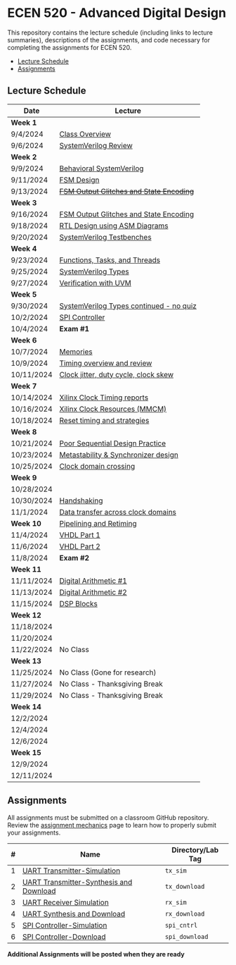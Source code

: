 # ECEN 520 - Advanced Digital Design

This repository contains the lecture schedule (including links to lecture summaries), descriptions of the assignments, and code necessary for completing the assignments for ECEN 520.
* [Lecture Schedule](#lecture-schedule)
* [Assignments](#assignments)

## Lecture Schedule

| Date | Lecture |
| --- | --- |
| **Week 1** | |
| 9/4/2024   | [Class Overview](./lectures/class_overview.md) |
| 9/6/2024   | [SystemVerilog Review](./lectures/system_verilog_overview.md) |
| **Week 2** | |
| 9/9/2024   | [Behavioral SystemVerilog](./lectures/system_verilog_sequential.md) |
| 9/11/2024  | [FSM Design](./lectures/fsm_design.md) |
| 9/13/2024  | [~~FSM Output Glitches and State Encoding~~](./lectures/glitches.md) |
| **Week 3** | |
| 9/16/2024  | [FSM Output Glitches and State Encoding](./lectures/glitches.md) |
| 9/18/2024  | [RTL Design using ASM Diagrams](./lectures/rtl_asmd.md) |
| 9/20/2024  | [SystemVerilog Testbenches](./lectures/testbenches.md) |
| **Week 4** | |
| 9/23/2024  | [Functions, Tasks, and Threads](./lectures/functions_tasks.md) |
| 9/25/2024  | [SystemVerilog Types](./lectures/systemverilog_types.md) |
| 9/27/2024  | [Verification with UVM](./lectures/uvm.md) |
| **Week 5** | |
| 9/30/2024  | [SystemVerilog Types continued - no quiz](./lectures/systemverilog_types.md) |
| 10/2/2024  | [SPI Controller](./lectures/spi.md)  |
| 10/4/2024  | **Exam #1** |
| **Week 6** | |
| 10/7/2024  | [Memories](./lectures/memories.md)  |
| 10/9/2024  | [Timing overview and review](./lectures/timing_overview.md) |
| 10/11/2024 | [Clock jitter, duty cycle, clock skew](./lectures/clock_skew.md) |
| **Week 7** | |
| 10/14/2024 | [Xilinx Clock Timing reports](./lectures/xilinx_timing.md) |
| 10/16/2024 | [Xilinx Clock Resources (MMCM)](./lectures/xilinx_clocking.md) |
| 10/18/2024 | [Reset timing and strategies](./lectures/reset_strategies.md) |
| **Week 8** | |
| 10/21/2024 | [Poor Sequential Design Practice]() |
| 10/23/2024 | [Metastability & Synchronizer design]() |
| 10/25/2024 | [Clock domain crossing]() |
| **Week 9** | |
| 10/28/2024 |  |
| 10/30/2024 | [Handshaking]() |
| 11/1/2024  | [Data transfer across clock domains]() |
| **Week 10**| [Pipelining and Retiming]() |
| 11/4/2024  | [VHDL Part 1]() |
| 11/6/2024  | [VHDL Part 2]() |
| 11/8/2024  | **Exam #2** |
| **Week 11**| |
| 11/11/2024 | [Digital Arithmetic #1]() |
| 11/13/2024 | [Digital Arithmetic #2]()|
| 11/15/2024 | [DSP Blocks]() |
| **Week 12**| |
| 11/18/2024 | []() |
| 11/20/2024 | []() |
| 11/22/2024 | No Class |
| **Week 13**| |
| 11/25/2024 | No Class (Gone for research) |
| 11/27/2024 | No Class - Thanksgiving Break |
| 11/29/2024 | No Class - Thanksgiving Break |
| **Week 14**| |
| 12/2/2024  | []() |
| 12/4/2024  | []() |
| 12/6/2024  | []() |
| **Week 15**| |
| 12/9/2024  | []() |
| 12/11/2024 | []() |

## Assignments

All assignments must be submitted on a classroom GitHub repository. 
Review the [assignment mechanics](./resources/assignment_mechanics.md) page to learn how to properly submit your assignments.

| # | Name | Directory/Lab Tag | 
| ---- | ----| ----|
| 1 | [UART Transmitter-Simulation](./tx_sim/UART_Transmitter_sim.md) | `tx_sim` |
| 2 | [UART Transmitter-Synthesis and Download](./tx_download/UART_Transmitter_synth.md) | `tx_download` |
| 3 | [UART Receiver Simulation](./rx_sim/UART_Receiver_sim.md) | `rx_sim` |
| 4 | [UART Synthesis and Download](./rx_download/UART-Receiver_synth.md) | `rx_download` |
| 5 | [SPI Controller-Simulation](./spi_cntrl/SPI_cntrl.md) | `spi_cntrl` |
| 6 | [SPI Controller-Download](./spi_download/spi_download.md) | `spi_download` |

**Additional Assignments will be posted when they are ready**
